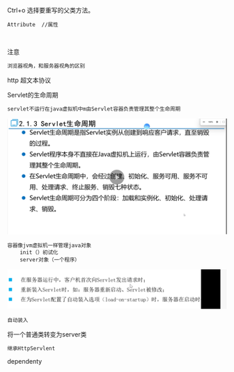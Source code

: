 Ctrl+o 选择要重写的父类方法。

```
Attribute  //属性
```

​    

注意

~~~java
浏览器视角，和服务器视角的区别
~~~

http 超文本协议

Servlet的生命周期

~~~java
servlet不运行在java虚拟机中m由Servlet容器负责管理其整个生命周期
~~~

![image-20250904104520206](%E5%9B%BE%E7%89%87/image-20250904104520206.png)

~~~java
容器像jvm虚拟机一样管理java对象
    init（）初试化
    server对象（一个程序）
~~~

![image-20250904104741865](%E5%9B%BE%E7%89%87/image-20250904104741865.png)

~~~java
自动装入
~~~

将一个普通类转变为server类

~~~java
继承HttpServlent
~~~

dependenty
